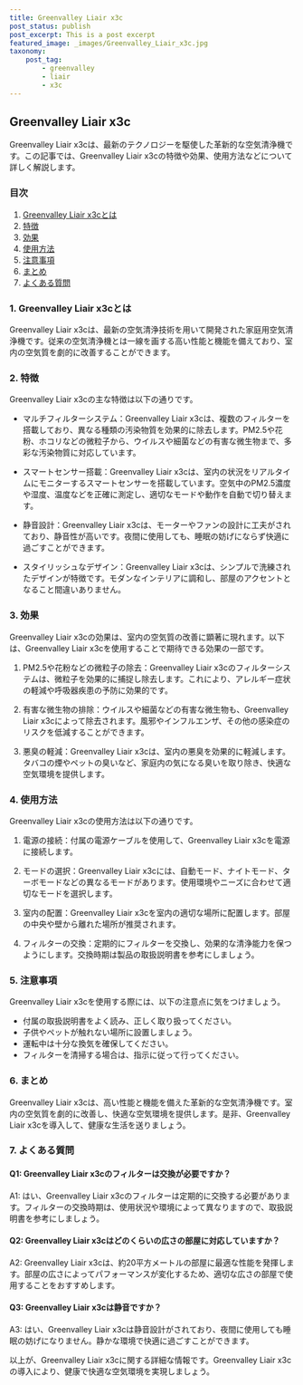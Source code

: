 ```yaml
---
title: Greenvalley Liair x3c
post_status: publish
post_excerpt: This is a post excerpt
featured_image: _images/Greenvalley_Liair_x3c.jpg
taxonomy:
    post_tag:
        - greenvalley
        - liair
        - x3c
---
```


## Greenvalley Liair x3c

Greenvalley Liair x3cは、最新のテクノロジーを駆使した革新的な空気清浄機です。この記事では、Greenvalley Liair x3cの特徴や効果、使用方法などについて詳しく解説します。

### 目次

1. [Greenvalley Liair x3cとは](#section1)
2. [特徴](#section2)
3. [効果](#section3)
4. [使用方法](#section4)
5. [注意事項](#section5)
6. [まとめ](#section6)
7. [よくある質問](#section7)

### <a name="section1"></a>1. Greenvalley Liair x3cとは

Greenvalley Liair x3cは、最新の空気清浄技術を用いて開発された家庭用空気清浄機です。従来の空気清浄機とは一線を画する高い性能と機能を備えており、室内の空気質を劇的に改善することができます。

### <a name="section2"></a>2. 特徴

Greenvalley Liair x3cの主な特徴は以下の通りです。

- マルチフィルターシステム：Greenvalley Liair x3cは、複数のフィルターを搭載しており、異なる種類の汚染物質を効果的に除去します。PM2.5や花粉、ホコリなどの微粒子から、ウイルスや細菌などの有害な微生物まで、多彩な汚染物質に対応しています。

- スマートセンサー搭載：Greenvalley Liair x3cは、室内の状況をリアルタイムにモニターするスマートセンサーを搭載しています。空気中のPM2.5濃度や湿度、温度などを正確に測定し、適切なモードや動作を自動で切り替えます。

- 静音設計：Greenvalley Liair x3cは、モーターやファンの設計に工夫がされており、静音性が高いです。夜間に使用しても、睡眠の妨げにならず快適に過ごすことができます。

- スタイリッシュなデザイン：Greenvalley Liair x3cは、シンプルで洗練されたデザインが特徴です。モダンなインテリアに調和し、部屋のアクセントとなること間違いありません。

### <a name="section3"></a>3. 効果

Greenvalley Liair x3cの効果は、室内の空気質の改善に顕著に現れます。以下は、Greenvalley Liair x3cを使用することで期待できる効果の一部です。

1. PM2.5や花粉などの微粒子の除去：Greenvalley Liair x3cのフィルターシステムは、微粒子を効果的に捕捉し除去します。これにより、アレルギー症状の軽減や呼吸器疾患の予防に効果的です。

2. 有害な微生物の排除：ウイルスや細菌などの有害な微生物も、Greenvalley Liair x3cによって除去されます。風邪やインフルエンザ、その他の感染症のリスクを低減することができます。

3. 悪臭の軽減：Greenvalley Liair x3cは、室内の悪臭を効果的に軽減します。タバコの煙やペットの臭いなど、家庭内の気になる臭いを取り除き、快適な空気環境を提供します。

### <a name="section4"></a>4. 使用方法

Greenvalley Liair x3cの使用方法は以下の通りです。

1. 電源の接続：付属の電源ケーブルを使用して、Greenvalley Liair x3cを電源に接続します。

2. モードの選択：Greenvalley Liair x3cには、自動モード、ナイトモード、ターボモードなどの異なるモードがあります。使用環境やニーズに合わせて適切なモードを選択します。

3. 室内の配置：Greenvalley Liair x3cを室内の適切な場所に配置します。部屋の中央や壁から離れた場所が推奨されます。

4. フィルターの交換：定期的にフィルターを交換し、効果的な清浄能力を保つようにします。交換時期は製品の取扱説明書を参考にしましょう。

### <a name="section5"></a>5. 注意事項

Greenvalley Liair x3cを使用する際には、以下の注意点に気をつけましょう。

- 付属の取扱説明書をよく読み、正しく取り扱ってください。
- 子供やペットが触れない場所に設置しましょう。
- 運転中は十分な換気を確保してください。
- フィルターを清掃する場合は、指示に従って行ってください。

### <a name="section6"></a>6. まとめ

Greenvalley Liair x3cは、高い性能と機能を備えた革新的な空気清浄機です。室内の空気質を劇的に改善し、快適な空気環境を提供します。是非、Greenvalley Liair x3cを導入して、健康な生活を送りましょう。

### <a name="section7"></a>7. よくある質問

#### Q1: Greenvalley Liair x3cのフィルターは交換が必要ですか？

A1: はい、Greenvalley Liair x3cのフィルターは定期的に交換する必要があります。フィルターの交換時期は、使用状況や環境によって異なりますので、取扱説明書を参考にしましょう。

#### Q2: Greenvalley Liair x3cはどのくらいの広さの部屋に対応していますか？

A2: Greenvalley Liair x3cは、約20平方メートルの部屋に最適な性能を発揮します。部屋の広さによってパフォーマンスが変化するため、適切な広さの部屋で使用することをおすすめします。

#### Q3: Greenvalley Liair x3cは静音ですか？

A3: はい、Greenvalley Liair x3cは静音設計がされており、夜間に使用しても睡眠の妨げになりません。静かな環境で快適に過ごすことができます。

以上が、Greenvalley Liair x3cに関する詳細な情報です。Greenvalley Liair x3cの導入により、健康で快適な空気環境を実現しましょう。